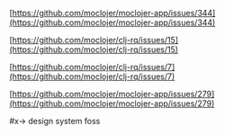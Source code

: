 [https://github.com/moclojer/moclojer-app/issues/344](https://github.com/moclojer/moclojer-app/issues/344)

[https://github.com/moclojer/clj-rq/issues/15](https://github.com/moclojer/clj-rq/issues/15)

[https://github.com/moclojer/clj-rq/issues/7](https://github.com/moclojer/clj-rq/issues/7)

[https://github.com/moclojer/moclojer-app/issues/279](https://github.com/moclojer/moclojer-app/issues/279)

\#x→ design system foss